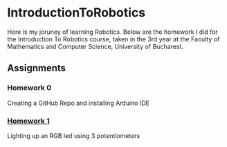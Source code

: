 # IntroductionToRobotics #

Here is my joruney of learning Robotics. Below are the homework I did for the Introduction To Robotics course, taken in the 3rd year at the Faculty of Mathematics and Computer Science, University of Bucharest. 

## Assignments

### Homework 0
Creating a GitHub Repo and installing Arduino IDE


### [Homework 1](https://github.com/ralucsandu/IntroductionToRobotics/tree/main/Homework1) 
Lighting up an RGB led using 3 potentiometers

